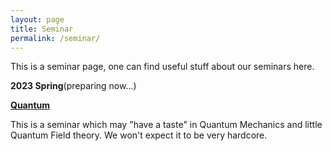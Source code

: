 ```yaml
---
layout: page
title: Seminar
permalink: /seminar/
---
```


This is a seminar page, one can find useful stuff about our seminars here.

**2023 Spring**(preparing now...)

**[Quantum](https://haohua-sun.github.io/seminar/quantum/)**

This is a seminar which may "have a taste" in Quantum Mechanics and little Quantum Field theory. We won't expect it to be very hardcore.

